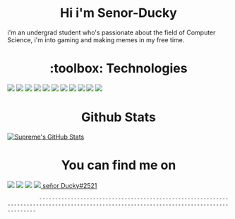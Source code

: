 
<h1 align="center">Hi i'm Senor-Ducky</h1>
i'm an undergrad student who's passionate about the field of Computer Science, i'm into gaming and making memes in my free time.

<h1 align="center"> :toolbox: Technologies </h1>

![](https://img.shields.io/badge/OS-Ubuntu-informational?style=flat&logo=ubuntu&color=blueviolet)
![](https://img.shields.io/badge/Code-C-informational?style=flat&logo=C&color=blueviolet)
![](https://img.shields.io/badge/Code-CSS3-informational?style=flat&logo=css3&color=blueviolet)
![](https://img.shields.io/badge/Code-HTML5-informational?style=flat&logo=html5&color=blueviolet)
![](https://img.shields.io/badge/Code-Javascript-informational?style=flat&logo=javascript&color=blueviolet)
![](https://img.shields.io/badge/Code-Python-informational?style=flat&logo=python&color=blueviolet)
![](https://img.shields.io/badge/Code-Rust-informational?style=flat&logo=rust&color=blueviolet)
![](https://img.shields.io/badge/Code-Go-informational?style=flat&logo=go&color=blueviolet)
![](https://img.shields.io/badge/Code-Typescript-informational?style=flat&logo=typescript&color=blueviolet)
![](https://img.shields.io/badge/Bash-Shell-informational?style=flat&logo=shell&color=blueviolet)
![](https://img.shields.io/badge/Code-Assembly-informational?style=flat&logo=powershell&color=blueviolet)


<h1 align="center">Github Stats</h1>
<a href="https://github.com/Senor-Ducky">
  <img align="center" src="https://github-readme-stats.vercel.app/api?username=Senor-Ducky&show_icons=true&line_height=27&count_private=true&title_color=ffffff&text_color=c9cacc&icon_color=2bbc8a&bg_color=1d1f21" alt="Supreme's GitHub Stats" />
</a>


<h1 align="center">You can find me on</h1>

<a href="https://steamcommunity.com/profiles/76561198206495973/"><img src="https://img.icons8.com/fluent/96/000000/steam.png"/></a>
<a href="https://www.instagram.com/real_muthafuckin_mishra/"><img src="https://img.icons8.com/cute-clipart/128/000000/instagram-new.png"/></a>
<a href="https://twitter.com/rahulmishra108"><img src="https://img.icons8.com/fluent/96/000000/twitter.png"/></a>
<a href=""><img src="https://img.icons8.com/cute-clipart/128/000000/discord-new-logo.png"/> señor Ducky#2521</a>

              -------------------------------------------------------------------------------------------------------------------------------------------


